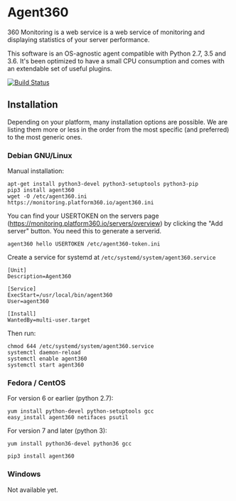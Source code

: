 Agent360
==============

360 Monitoring is a web service is a web service of monitoring and displaying statistics of
your server performance.

This software is an OS-agnostic agent compatible with Python 2.7, 3.5 and 3.6.
It's been optimized to have a small CPU consumption and comes with an
extendable set of useful plugins.

[![Build Status](https://github.com/plesk/agent360/workflows/Agent360-Test-And-Deploy/badge.svg?branch=master)](https://github.com/plesk/agent360/actions/workflows/test-and-deploy.yml)

Installation
------------

Depending on your platform, many installation options are possible. We
are listing them more or less in the order from the most specific (and
preferred) to the most generic ones.

### Debian GNU/Linux

Manual installation:
```
apt-get install python3-devel python3-setuptools python3-pip
pip3 install agent360
wget -O /etc/agent360.ini https://monitoring.platform360.io/agent360.ini
```

You can find your USERTOKEN on the servers page (https://monitoring.platform360.io/servers/overview) by clicking the "Add server" button. You need this to generate a serverid.

```
agent360 hello USERTOKEN /etc/agent360-token.ini
```

Create a service for systemd at `/etc/systemd/system/agent360.service`
```
[Unit]
Description=Agent360

[Service]
ExecStart=/usr/local/bin/agent360
User=agent360

[Install]
WantedBy=multi-user.target
```
Then run:
```
chmod 644 /etc/systemd/system/agent360.service
systemctl daemon-reload
systemctl enable agent360
systemctl start agent360
```

### Fedora / CentOS

For version 6 or earlier (python 2.7):
```
yum install python-devel python-setuptools gcc
easy_install agent360 netifaces psutil
```

For version 7 and later (python 3):
```
yum install python36-devel python36 gcc
```

```
pip3 install agent360
```

### Windows

Not available yet.
